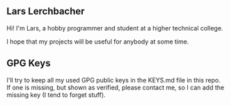 
Lars Lerchbacher
---

Hi! I'm Lars, a hobby programmer and student at a higher technical college.

I hope that my projects will be useful for anybody at some time.


GPG Keys
---

I'll try to keep all my used GPG public keys in the KEYS.md file in this repo.
If one is missing, but shown as verified, please contact me, so I can add the missing key (I tend to forget stuff).


